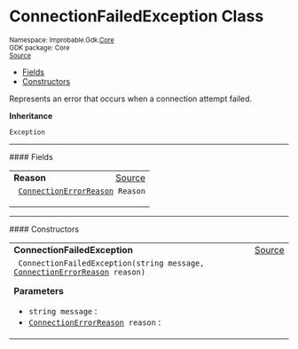 
# ConnectionFailedException Class
<sup>
Namespace: Improbable.Gdk.<a href="{{urlRoot}}/api/core-index">Core</a><br/>
GDK package: Core<br/>
<a href="https://www.github.com/spatialos/gdk-for-unity/blob/180a1fc2/workers/unity/Packages/io.improbable.gdk.core/Exceptions/ConnectionFailedException.cs/#L20">Source</a>
<style>
a code {
                    padding: 0em 0.25em!important;
}
code {
                    background-color: #ffffff!important;
}
</style>
</sup>
<nav id="pageToc" class="page-toc"><ul><li><a href="#fields">Fields</a>
<li><a href="#constructors">Constructors</a>
</ul></nav>

</p>



<p>Represents an error that occurs when a connection attempt failed. </p>



</p>

<b>Inheritance</b>

<code>Exception</code>






</p>
<hr style="width:100%; border-top-color:#d8d8d8" />
#### Fields


</p>




<table width="100%">
    <tr>
        <td style="border-right:none"><a id="reason"></a><b>Reason</b></td>
        <td style="border-left:none; text-align:right"><a href="https://www.github.com/spatialos/gdk-for-unity/blob/180a1fc2/workers/unity/Packages/io.improbable.gdk.core/Exceptions/ConnectionFailedException.cs/#L22">Source</a></td>
    </tr>
    <tr>
        <td colspan="2">
<code> <a href="{{urlRoot}}/api/core/connection-error-reason">ConnectionErrorReason</a> Reason</code></p>


</td>
    </tr>
</table>







</p>
<hr style="width:100%; border-top-color:#d8d8d8" />
#### Constructors


</p>




<table width="100%">
    <tr>
        <td style="border-right:none"><a id="connectionfailedexception-string-connectionerrorreason"></a><b>ConnectionFailedException</b></td>
        <td style="border-left:none; text-align:right"><a href="https://www.github.com/spatialos/gdk-for-unity/blob/180a1fc2/workers/unity/Packages/io.improbable.gdk.core/Exceptions/ConnectionFailedException.cs/#L24">Source</a></td>
    </tr>
    <tr>
        <td colspan="2">
<code> ConnectionFailedException(string message, <a href="{{urlRoot}}/api/core/connection-error-reason">ConnectionErrorReason</a> reason)</code></p>



</p>

<b>Parameters</b>

<ul>
<li><code>string message</code> : </li>
<li><code><a href="{{urlRoot}}/api/core/connection-error-reason">ConnectionErrorReason</a> reason</code> : </li>
</ul>





</td>
    </tr>
</table>






